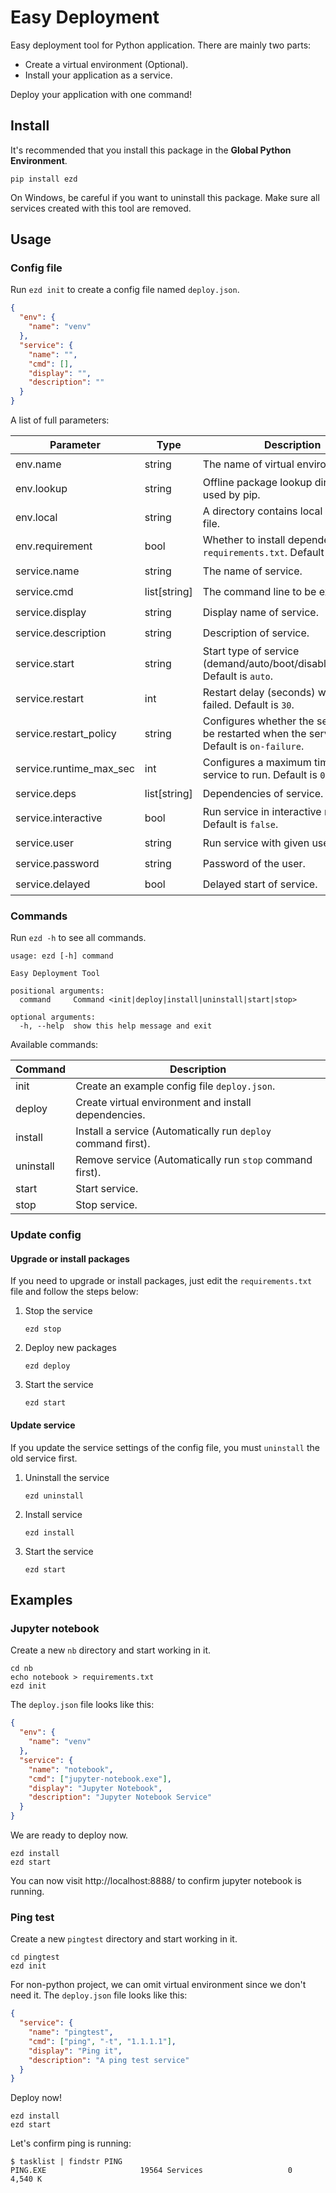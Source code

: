 # Easy Deployment

Easy deployment tool for Python application. There are mainly two parts:

- Create a virtual environment (Optional).
- Install your application as a service.

Deploy your application with one command!

## Install

It's recommended that you install this package in the **Global Python Environment**.

```
pip install ezd
```

On Windows, be careful if you want to uninstall this package. Make sure all services created with this tool are removed.

## Usage

### Config file

Run `ezd init` to create a config file named `deploy.json`.

```json
{
  "env": {
    "name": "venv"
  },
  "service": {
    "name": "",
    "cmd": [],
    "display": "",
    "description": ""
  }
}
```

A list of full parameters:

| Parameter               | Type         | Description                                                                                        | Windows            | Linux              |
|-------------------------|--------------|----------------------------------------------------------------------------------------------------|--------------------|--------------------|
| env.name                | string       | The name of virtual environment.                                                                   | :heavy_check_mark: | :heavy_check_mark: |
| env.lookup              | string       | Offline package lookup directory used by pip.                                                      | :heavy_check_mark: | :heavy_check_mark: |
| env.local               | string       | A directory contains local package file.                                                           | :heavy_check_mark: | :heavy_check_mark: |
| env.requirement         | bool         | Whether to install dependencies in `requirements.txt`. Default is `true`.                          | :heavy_check_mark: | :heavy_check_mark: |
| service.name            | string       | The name of service.                                                                               | :heavy_check_mark: | :heavy_check_mark: |
| service.cmd             | list[string] | The command line to be executed.                                                                   | :heavy_check_mark: | :heavy_check_mark: |
| service.display         | string       | Display name of service.                                                                           | :heavy_check_mark: | :x:                |
| service.description     | string       | Description of service.                                                                            | :heavy_check_mark: | :heavy_check_mark: |
| service.start           | string       | Start type of service (demand/auto/boot/disabled/system). Default is `auto`.                       | :heavy_check_mark: | :heavy_check_mark: |
| service.restart         | int          | Restart delay (seconds) when service failed. Default is `30`.                                      | :heavy_check_mark: | :heavy_check_mark: |
| service.restart_policy  | string       | Configures whether the service shall be restarted when the service exits. Default is `on-failure`. | :x:                | :heavy_check_mark: |
| service.runtime_max_sec | int          | Configures a maximum time for the service to run. Default is `0`.                                  | :x:                | :heavy_check_mark: |
| service.deps            | list[string] | Dependencies of service.                                                                           | :heavy_check_mark: | :heavy_check_mark: |
| service.interactive     | bool         | Run service in interactive mode. Default is `false`.                                               | :heavy_check_mark: | :x:                |
| service.user            | string       | Run service with given user.                                                                       | :heavy_check_mark: | :heavy_check_mark: |
| service.password        | string       | Password of the user.                                                                              | :heavy_check_mark: | :x:                |
| service.delayed         | bool         | Delayed start of service.                                                                          | :heavy_check_mark: | :x:                |

### Commands

Run `ezd -h` to see all commands.

```
usage: ezd [-h] command

Easy Deployment Tool

positional arguments:
  command     Command <init|deploy|install|uninstall|start|stop>

optional arguments:
  -h, --help  show this help message and exit
```

Available commands:

| Command   | Description                                                   |
|-----------|---------------------------------------------------------------|
| init      | Create an example config file `deploy.json`.                  |
| deploy    | Create virtual environment and install dependencies.          |
| install   | Install a service (Automatically run `deploy` command first). |
| uninstall | Remove service (Automatically run `stop` command first).      |
| start     | Start service.                                                |
| stop      | Stop service.                                                 |

### Update config

#### Upgrade or install packages

If you need to upgrade or install packages, just edit the `requirements.txt` file and follow the steps below:

1. Stop the service

    ```shell
    ezd stop
    ```

2. Deploy new packages

    ```shell
    ezd deploy
    ```

3. Start the service

    ```shell
    ezd start
    ```

#### Update service

If you update the service settings of the config file, you must `uninstall` the old service first.

1. Uninstall the service

    ```shell
    ezd uninstall
    ```

2. Install service

    ```shell
    ezd install
    ```

3. Start the service

    ```shell
    ezd start
    ```

## Examples

### Jupyter notebook

Create a new `nb` directory and start working in it.

```shell
cd nb
echo notebook > requirements.txt
ezd init
```

The `deploy.json` file looks like this:

```json
{
  "env": {
    "name": "venv"
  },
  "service": {
    "name": "notebook",
    "cmd": ["jupyter-notebook.exe"],
    "display": "Jupyter Notebook",
    "description": "Jupyter Notebook Service"
  }
}
```

We are ready to deploy now.

```shell
ezd install
ezd start
```

You can now visit http://localhost:8888/ to confirm jupyter notebook is running.

### Ping test

Create a new `pingtest` directory and start working in it.

```shell
cd pingtest
ezd init
```

For non-python project, we can omit virtual environment since we don't need it. The `deploy.json` file looks like this:

```json
{
  "service": {
    "name": "pingtest",
    "cmd": ["ping", "-t", "1.1.1.1"],
    "display": "Ping it",
    "description": "A ping test service"
  }
}
```

Deploy now!

```shell
ezd install
ezd start
```

Let's confirm ping is running:

```shell
$ tasklist | findstr PING
PING.EXE                     19564 Services                   0      4,540 K
```
